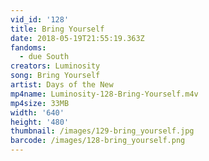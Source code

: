 ```yaml
---
vid_id: '128'
title: Bring Yourself
date: 2018-05-19T21:55:19.363Z
fandoms:
  - due South
creators: Luminosity
song: Bring Yourself
artist: Days of the New
mp4name: Luminosity-128-Bring-Yourself.m4v
mp4size: 33MB
width: '640'
height: '480'
thumbnail: /images/129-bring_yourself.jpg
barcode: /images/128-bring_yourself.png
---
```


